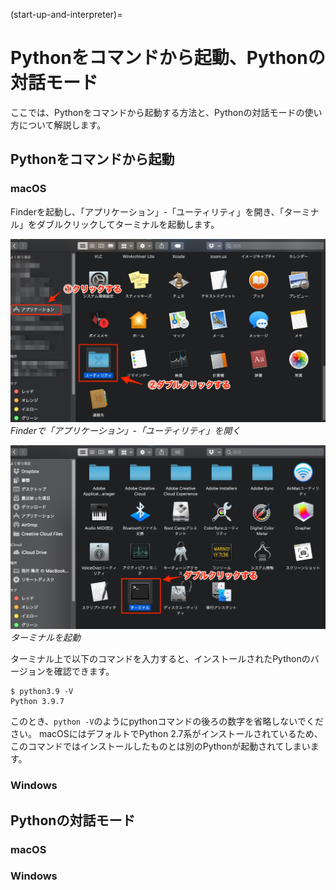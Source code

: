 (start-up-and-interpreter)=

# Pythonをコマンドから起動、Pythonの対話モード

ここでは、Pythonをコマンドから起動する方法と、Pythonの対話モードの使い方について解説します。

## Pythonをコマンドから起動

### macOS
Finderを起動し、「アプリケーション」-「ユーティリティ」を開き、「ターミナル」をダブルクリックしてターミナルを起動します。

![Finderで「アプリケーション」-「ユーティリティ」を開く](./run-python-for-mac-1.png)
*Finderで「アプリケーション」-「ユーティリティ」を開く*

![ターミナルを起動](./run-python-for-mac-2.png)
*ターミナルを起動*

ターミナル上で以下のコマンドを入力すると、インストールされたPythonのバージョンを確認できます。

```console
$ python3.9 -V
Python 3.9.7
```

このとき、`python -V`のようにpythonコマンドの後ろの数字を省略しないでください。
macOSにはデフォルトでPython 2.7系がインストールされているため、このコマンドではインストールしたものとは別のPythonが起動されてしまいます。

### Windows

## Pythonの対話モード

### macOS

### Windows
